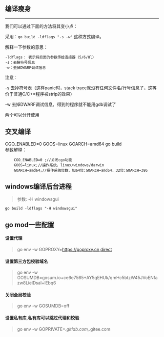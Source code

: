 ## 编译瘦身
------------------
我们可以通过下面的方法将其变小点：

采用：`go build -ldflags "-s -w"` 这种方式编译。

解释一下参数的意思：

    -ldflags： 表示将后面的参数传给连接器（5/6/8l）
    -s：去掉符号信息
    -w：去掉DWARF调试信息

注意：

-s 去掉符号表（这样panic时，stack trace就没有任何文件名/行号信息了，这等价于普通C/C+=程序被strip的效果）

-w 去掉DWARF调试信息，得到的程序就不能用gdb调试了

两个可以分开使用

## 交叉编译
CGO_ENABLED=0 GOOS=linux GOARCH=amd64 go build    
参数解释：
```
    CGO_ENABLED=0 ;//关闭cgo功能
    GOOS=linux;//操作系统，linux/windows/darwin 
    GOARCH=amd64;//操作系统位数，如64位:GOARCH=amd64，32位:GOARCH=386
```

## windows编译后台进程
> 参数: -H windowsgui  

`go build -ldflags "-H windowsgui"`

## go mod一些配置
#### 设置代理 
> go env -w GOPROXY=https://goproxy.cn,direct
#### 设置第三方包校验域名
> go env -w GOSUMDB=gosum.io+ce6e7565+AY5qEHUk/qmHc5btzW45JVoENfazw8LielDsaI+lEbq6
#### 关闭全局校验
> go env -w GOSUMDB=off
#### 设置私有库,私有库可以跳过代理和校验
> go env -w GOPRIVATE=*.gitlab.com,*.gitee.com
